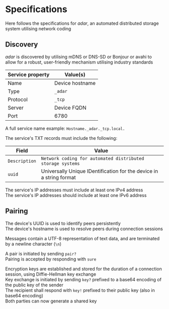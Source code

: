 # Specifications

Here follows the specifications for *adar*, an automated distributed storage system utilising network coding

## Discovery

*adar* is discovered by utilising mDNS or DNS-SD or Bonjour or avahi to allow for a robust, user-friendly mechanism utilising industry standards

| Service property | Value(s) |
| ----- | ----- |
| Name | Device hostname |
| Type | `_adar` |
| Protocol | `_tcp` |
| Server | Device FQDN |
| Port | 6780 |

A full service name example: `Hostname._adar._tcp.local.`

The service's TXT records must include the following:

| Field | Value |
| ----- | ----- |
| `Description` | `Network coding for automated distributed storage systems` |
| `uuid` | Universally Unique IDentification for the device in a string format |

The service's IP addresses must include at least one IPv4 address  
The service's IP addresses should include at least one IPv6 address

## Pairing

The device's UUID is used to identify peers persistently  
The device's hostname is used to resolve peers during connection sessions

Messages contain a UTF-8 representation of text data, and are terminated by a newline character (`\n`)

A pair is initiated by sending `pair?`  
Pairing is accepted by responding with `sure`

Encryption keys are established and stored for the duration of a connection session, using Diffie-Hellman key exchange  
Key exchange is initiated by sending `key?` prefixed to a base64 encoding of the public key of the sender  
The recipient shall respond with `key!` prefixed to their  public key (also in base64 encoding)  
Both parties can now generate a shared key
